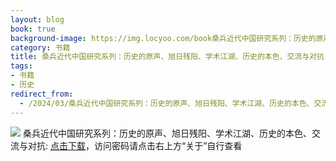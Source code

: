 ```yaml
---
layout: blog
book: true
background-image: https://img.locyoo.com/book桑兵近代中国研究系列：历史的原声、旭日残阳、学术江湖、历史的本色、交流与对抗.jpg
category: 书籍
title: 桑兵近代中国研究系列：历史的原声、旭日残阳、学术江湖、历史的本色、交流与对抗
tags:
- 书籍
- 历史
redirect_from:
  - /2024/03/桑兵近代中国研究系列：历史的原声、旭日残阳、学术江湖、历史的本色、交流与对抗/
---
```

![](https://img.locyoo.com/book桑兵近代中国研究系列：历史的原声、旭日残阳、学术江湖、历史的本色、交流与对抗.jpg)
桑兵近代中国研究系列：历史的原声、旭日残阳、学术江湖、历史的本色、交流与对抗: <a name = "ref1" href="https://url18.ctfile.com/f/50983618-1437032915-818ca5?p=3619">点击下载</a>，访问密码请点击右上方“关于”自行查看